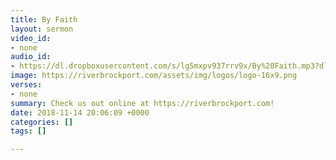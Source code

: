 ```yaml
---
title: By Faith
layout: sermon
video_id:
- none
audio_id:
- https://dl.dropboxusercontent.com/s/lg5mxpv937rrv9x/By%20Faith.mp3?dl=0
image: https://riverbrockport.com/assets/img/logos/logo-16x9.png
verses:
- none
summary: Check us out online at https://riverbrockport.com!
date: 2018-11-14 20:06:09 +0000
categories: []
tags: []

---
```

